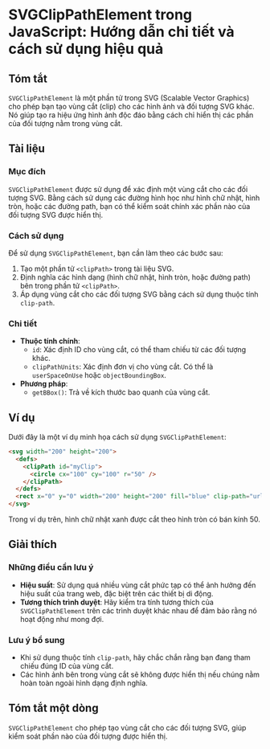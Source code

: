 <!--
Meta Description: # SVGClipPathElement trong JavaScript: Hướng dẫn chi tiết và cách sử dụng hiệu quả ## Tóm tắt `SVGClipPathElement` là một phần tử trong SVG (Scalable ...
Meta Keywords: các, cắt, hình, vùng, dụng
-->

# SVGClipPathElement trong JavaScript: Hướng dẫn chi tiết và cách sử dụng hiệu quả

## Tóm tắt
`SVGClipPathElement` là một phần tử trong SVG (Scalable Vector Graphics) cho phép bạn tạo vùng cắt (clip) cho các hình ảnh và đối tượng SVG khác. Nó giúp tạo ra hiệu ứng hình ảnh độc đáo bằng cách chỉ hiển thị các phần của đối tượng nằm trong vùng cắt.

## Tài liệu
### Mục đích
`SVGClipPathElement` được sử dụng để xác định một vùng cắt cho các đối tượng SVG. Bằng cách sử dụng các đường hình học như hình chữ nhật, hình tròn, hoặc các đường path, bạn có thể kiểm soát chính xác phần nào của đối tượng SVG được hiển thị.

### Cách sử dụng
Để sử dụng `SVGClipPathElement`, bạn cần làm theo các bước sau:
1. Tạo một phần tử `<clipPath>` trong tài liệu SVG.
2. Định nghĩa các hình dạng (hình chữ nhật, hình tròn, hoặc đường path) bên trong phần tử `<clipPath>`.
3. Áp dụng vùng cắt cho các đối tượng SVG bằng cách sử dụng thuộc tính `clip-path`.

### Chi tiết
- **Thuộc tính chính**:
  - `id`: Xác định ID cho vùng cắt, có thể tham chiếu từ các đối tượng khác.
  - `clipPathUnits`: Xác định đơn vị cho vùng cắt. Có thể là `userSpaceOnUse` hoặc `objectBoundingBox`.
- **Phương pháp**:
  - `getBBox()`: Trả về kích thước bao quanh của vùng cắt.

## Ví dụ
Dưới đây là một ví dụ minh họa cách sử dụng `SVGClipPathElement`:

```html
<svg width="200" height="200">
  <defs>
    <clipPath id="myClip">
      <circle cx="100" cy="100" r="50" />
    </clipPath>
  </defs>
  <rect x="0" y="0" width="200" height="200" fill="blue" clip-path="url(#myClip)" />
</svg>
```
Trong ví dụ trên, hình chữ nhật xanh được cắt theo hình tròn có bán kính 50.

## Giải thích
### Những điều cần lưu ý
- **Hiệu suất**: Sử dụng quá nhiều vùng cắt phức tạp có thể ảnh hưởng đến hiệu suất của trang web, đặc biệt trên các thiết bị di động.
- **Tương thích trình duyệt**: Hãy kiểm tra tính tương thích của `SVGClipPathElement` trên các trình duyệt khác nhau để đảm bảo rằng nó hoạt động như mong đợi.

### Lưu ý bổ sung
- Khi sử dụng thuộc tính `clip-path`, hãy chắc chắn rằng bạn đang tham chiếu đúng ID của vùng cắt.
- Các hình ảnh bên trong vùng cắt sẽ không được hiển thị nếu chúng nằm hoàn toàn ngoài hình dạng định nghĩa.

## Tóm tắt một dòng
`SVGClipPathElement` cho phép tạo vùng cắt cho các đối tượng SVG, giúp kiểm soát phần nào của đối tượng được hiển thị.